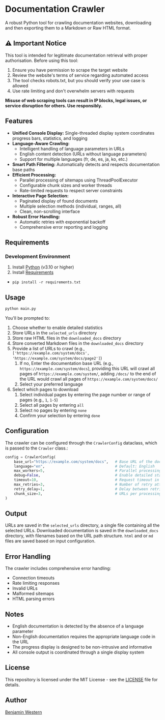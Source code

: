 # Documentation Crawler

A robust Python tool for crawling documentation websites, downloading and then exporting them to a Markdown or Raw HTML format.

## ⚠️ Important Notice

This tool is intended for legitimate documentation retrieval with proper authorisation. Before using this tool:

1. Ensure you have permission to scrape the target website
2. Review the website's terms of service regarding automated access
3. The tool checks robots.txt, but you should verify your use case is allowed
4. Use rate limiting and don't overwhelm servers with requests

**Misuse of web scraping tools can result in IP blocks, legal issues, or service disruption for others. Use responsibly.**

## Features

* **Unified Console Display:** Single-threaded display system coordinates progress bars, statistics, and logging
* **Language-Aware Crawling:** 
  - Intelligent handling of language parameters in URLs
  - English content detection (URLs without language parameters)
  - Support for multiple languages (fr, de, es, ja, ko, etc.)
* **Smart Path Filtering:** Automatically detects and respects documentation base paths
* **Efficient Processing:**
  - Parallel processing of sitemaps using ThreadPoolExecutor
  - Configurable chunk sizes and worker threads
  - Rate-limited requests to respect server constraints
* **Interactive Page Selection:**
  - Paginated display of found documents
  - Multiple selection methods (individual, ranges, all)
  - Clean, non-scrolling interface
* **Robust Error Handling:**
  - Automatic retries with exponential backoff
  - Comprehensive error reporting and logging

## Requirements

### Development Environment
1. Install [Python](https://www.python.org/downloads/) (v3.10 or higher)
2. Install [Requirements](requirements.txt)
  - `pip install -r requirements.txt`

## Usage

```bash
python main.py
```

You'll be prompted to:
1. Choose whether to enable detailed statistics
2. Store URLs in the `selected_urls` directory
3. Store raw HTML files in the `downloaded_docs` directory
4. Store converted Markdown files in the `downloaded_docs` directory
5. Provide a list of URLs to crawl (e.g., `['https://example.com/system/docs', 'https://example.com/system/docs/page2']`)
   1. If no, Enter the documentation base URL (e.g., `https://example.com/system/docs`), providing this URL will crawl all pages of `https://example.com/system/`, adding `/docs/` to the end of the URL would crawl all pages of `https://example.com/system/docs/`
   2. Select your preferred language
6.  Select which pages to download
    1.  Select individual pages by entering the page number or range of pages (e.g., `1`, `1-5`)
    2.  Select all pages by entering `all`
    3.  Select no pages by entering `none`
    4.  Confirm your selection by entering `done`

## Configuration

The crawler can be configured through the `CrawlerConfig` dataclass, which is passed to the `Crawler` class.:

```python
config = CrawlerConfig(
    base_url="https://example.com/system/docs",   # Base URL of the documentation site to crawl
    language="en",                                # Default: English
    max_workers=5,                                # Parallel processing threads
    debug=False,                                  # Enable detailed statistics
    timeout=10,                                   # Request timeout in seconds
    max_retries=3,                                # Number of retry attempts
    retry_delay=1,                                # Delay between retries
    chunk_size=3,                                 # URLs per processing chunk
)
```

## Output

URLs are saved in the `selected_urls` directory, a single file containing all the selected URLs.
Downloaded documentation is saved in the `downloaded_docs` directory, with filenames based on the URL path structure. `html` and or `md` files are saved based on input configuration.

## Error Handling

The crawler includes comprehensive error handling:
- Connection timeouts
- Rate limiting responses
- Invalid URLs
- Malformed sitemaps
- HTML parsing errors

## Notes

- English documentation is detected by the absence of a language parameter
- Non-English documentation requires the appropriate language code in the URL
- The progress display is designed to be non-intrusive and informative
- All console output is coordinated through a single display system

## License

This repository is licensed under the MIT License - see the [LICENSE](LICENSE) file for details.

## Author

[Benjamin Western](https://benjaminwestern.io)